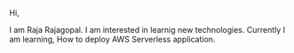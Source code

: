 Hi,

I am Raja Rajagopal. 
I am interested in learnig new technologies. 
Currently I am learning, How to deploy AWS Serverless application.

